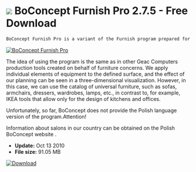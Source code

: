 # ![](https://cdn.softexe.net/static/icon/win.gif) BoConcept Furnish Pro 2.7.5 - Free Download

```sh
BoConcept Furnish Pro is a variant of the Furnish program prepared for the needs of BoConcept - a producer of international furniture, which also has salons in Poland.
```
[![BoConcept Furnish Pro](https://gallery.dpcdn.pl/imgc/Tools/1314/g_-_420x350_1.5_-_x20101225135912_00.jpg)](https://softexe.net/win/multimedia/graphics-design/boconcept-furnish-pro:pcehh.html)

The idea of ​​using the program is the same as in other Geac Computers production tools created on behalf of furniture concerns. We apply individual elements of equipment to the defined surface, and the effect of our planning can be seen in a three-dimensional visualization. However, in this case, we can use the catalog of universal furniture, such as sofas, armchairs, dressers, wardrobes, lamps, etc., in contrast to, for example, IKEA tools that allow only for the design of kitchens and offices.
 
 Unfortunately, so far, BoConcept does not provide the Polish language version of the program.Attention!
 
 Information about salons in our country can be obtained on the Polish BoConcept website .


- **Update:** Oct 13 2010
- **File size:** 91.05 MB

[![Download](https://cdn.softexe.net/static/img/download.png)](https://softexe.net/win/multimedia/graphics-design/boconcept-furnish-pro:pcehh.html)

